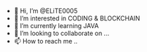 - 👋 Hi, I’m @ELiTE0005
- 👀 I’m interested in CODING & BLOCKCHAIN
- 🌱 I’m currently learning JAVA
- 💞️ I’m looking to collaborate on ...
- 📫 How to reach me ..

<!---
ELiTE0005/ELiTE0005 is a ✨ special ✨ repository because its `README.md` (this file) appears on your GitHub profile.
You can click the Preview link to take a look at your changes.
--->
